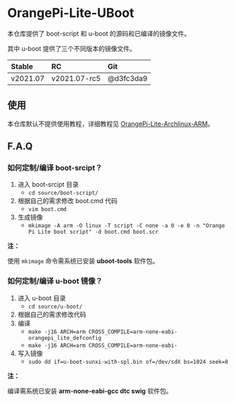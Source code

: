 # OrangePi-Lite-UBoot

本仓库提供了 boot-script 和 u-boot 的源码和已编译的镜像文件。

其中 u-boot 提供了三个不同版本的镜像文件。

| Stable   | RC           | Git       |
|:---------|:-------------|:----------|
| v2021.07 | v2021.07-rc5 | @d3fc3da9 |

## 使用

本仓库默认不提供使用教程，详细教程见 [OrangePi-Lite-Archlinux-ARM]。

[OrangePi-Lite-Archlinux-ARM]: https://github.com/aj-ash/OrangePi-Lite-Archlinux-ARM

## F.A.Q

### 如何定制/编译 boot-srcipt？

1. 进入 boot-srcipt 目录
    + ``cd source/boot-script/``
2. 根据自己的需求修改 boot.cmd 代码
    + ``vim boot.cmd``
3. 生成镜像
    + ``mkimage -A arm -O linux -T script -C none -a 0 -e 0 -n "Orange Pi Lite boot script" -d boot.cmd boot.scr``

**注：**

使用 ``mkimage`` 命令需系统已安装 **uboot-tools** 软件包。

### 如何定制/编译 u-boot 镜像？

1. 进入 u-boot 目录
    + ``cd source/u-boot/``
2. 根据自己的需求修改代码
2. 编译
    + ``make -j16 ARCH=arm CROSS_COMPILE=arm-none-eabi- orangepi_lite_defconfig``
    + ``make -j16 ARCH=arm CROSS_COMPILE=arm-none-eabi-``
3. 写入镜像
    + ``sudo dd if=u-boot-sunxi-with-spl.bin of=/dev/sdX bs=1024 seek=8``

**注：**

编译需系统已安装 **arm-none-eabi-gcc dtc swig** 软件包。
